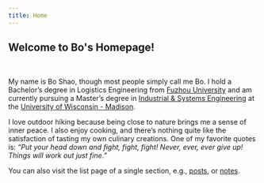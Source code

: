 ```yaml
---
title: Home
---
```


## Welcome to Bo's Homepage!

<br>

My name is Bo Shao, though most people simply call me Bo. I hold a Bachelor’s degree in Logistics Engineering from [Fuzhou University](https://www.fzu.edu.cn/) and am currently pursuing a Master’s degree in [Industrial & Systems Engineering](https://engineering.wisc.edu/departments/industrial-systems-engineering/) at the [University of Wisconsin - Madison](https://www.wisc.edu/).

I love outdoor hiking because being close to nature brings me a sense of inner peace. I also enjoy cooking, and there’s nothing quite like the satisfaction of tasting my own culinary creations. One of my favorite quotes is: *“Put your head down and fight, fight, fight! Never, ever, ever give up! Things will work out just fine.”*

You can also visit the list page of a single section, e.g., [posts](/post/), or [notes](/note/).

</div>
